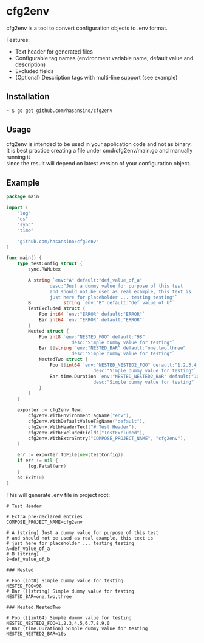 # cfg2env

cfg2env is a tool to convert configuration objects to .env format.

Features:

* Text header for generated files
* Configurable tag names (environment variable name, default value and description)
* Excluded fields
* (Optional) Description tags with multi-line support (see example)

## Installation

```bash
~ $ go get github.com/hasansino/cfg2env
```

## Usage

cfg2env is intended to be used in your application code and not as binary.  
It is best practice creating a file under cmd/cfg2env/main.go and manually running it  
since the result will depend on latest version of your configuration object.

## Example

```go
package main

import (
	"log"
	"os"
	"sync"
	"time"

	"github.com/hasansino/cfg2env"
)

func main() {
	type testConfig struct {
		sync.RWMutex

		A string `env:"A" default:"def_value_of_a"
                desc:"Just a dummy value for purpose of this test
                and should not be used as real example, this text is 
                just here for placeholder ... testing testing"`
		B            string `env:"B" default:"def_value_of_b"`
		TestExcluded struct {
			Foo int64 `env:"ERROR" default:"ERROR"`
			Bar int64 `env:"ERROR" default:"ERROR"`
		}
		Nested struct {
			Foo int8 `env:"NESTED_FOO" default:"98"
                        desc:"Simple dummy value for testing"`
			Bar []string `env:"NESTED_BAR" default:"one,two,three"
                        desc:"Simple dummy value for testing"`
			NestedTwo struct {
				Foo []int64 `env:"NESTED_NESTED2_FOO" default:"1,2,3,4,5,6,7,8,9,0"
                                desc:"Simple dummy value for testing"`
				Bar time.Duration `env:"NESTED_NESTED2_BAR" default:"10s"
                                desc:"Simple dummy value for testing"`
			}
		}
	}

	exporter := cfg2env.New(
		cfg2env.WithEnvironmentTagName("env"),
		cfg2env.WithDefaultValueTagName("default"),
		cfg2env.WithHeaderText("# Test Header"),
		cfg2env.WithExcludedFields("TestExcluded"),
		cfg2env.WithExtraEntry("COMPOSE_PROJECT_NAME", "cfg2env"),
	)

	err := exporter.ToFile(new(testConfig))
	if err != nil {
		log.Fatal(err)
	}
	os.Exit(0)
}
```

This will generate .env file in project root:

```dotenv
# Test Header

# Extra pre-declared entries
COMPOSE_PROJECT_NAME=cfg2env

# A (string) Just a dummy value for purpose of this test
# and should not be used as real example, this text is 
# just here for placeholder ... testing testing
A=def_value_of_a
# B (string)
B=def_value_of_b

### Nested

# Foo (int8) Simple dummy value for testing
NESTED_FOO=98
# Bar ([]string) Simple dummy value for testing
NESTED_BAR=one,two,three

### Nested.NestedTwo

# Foo ([]int64) Simple dummy value for testing
NESTED_NESTED2_FOO=1,2,3,4,5,6,7,8,9,0
# Bar (time.Duration) Simple dummy value for testing
NESTED_NESTED2_BAR=10s

```
